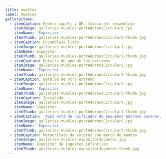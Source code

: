```yaml
---
title: muebles
label: Muebles
galleryitems:
  - itemCaption: Madera sapeli y DM. Inicio del ensamblaje
    itemImage: galleries-muebles-portAdornosCircular0.jpg
    itemName: 'Expositor '
    itemThumb: galleries-muebles-portAdornosCircular0-thumb.jpg
  - itemCaption: Ensamblaje listo
    itemImage: galleries-muebles-portAdornosCircular1.jpg
    itemName: Expositor
    itemThumb: galleries-muebles-portAdornosCircular1-thumb.jpg
  - itemCaption: Detalle de uno de los extremos
    itemImage: galleries-muebles-portAdornosCircular2.jpg
    itemName: 'Expositor '
    itemThumb: galleries-muebles-portAdornosCircular2-thumb.jpg
  - itemCaption: Detalle de otro extremo
    itemImage: galleries-muebles-portAdornosCircular3.jpg
    itemName: 'Expositor '
    itemThumb: galleries-muebles-portAdornosCircular3-thumb.jpg
  - itemCaption: Instalado
    itemImage: galleries-muebles-portAdornosCircular4.jpg
    itemName: Expositor
    itemThumb: galleries-muebles-portAdornosCircular4-thumb.jpg
  - itemCaption: 'Aquí está de unificador de pequeños adornos caseros, tan habituales'
    itemImage: galleries-muebles-portAdornosCircular5.jpg
    itemName: 'Expositor '
    itemThumb: galleries-muebles-portAdornosCircular5-thumb.jpg
  - itemCaption: Metacrilato de colores con marco de madera
    itemImage: galleries-muebles-expositorJuguetes.jpg
    itemName: Expositor de juguetes infantiles
    itemThumb: galleries-muebles-expositorJuguetes-thumb.jpg
---
```


